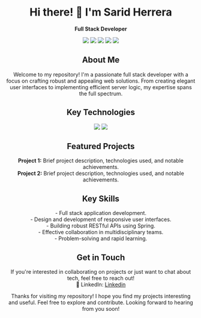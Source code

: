 <!-- Encabezado -->
<h1 align="center">
  Hi there! 👋 I'm Sarid Herrera
</h1>

<!-- Descripción -->
<p align="center">
  <strong>Full Stack Developer</strong>
</p>

<!-- Divisor -->
<p align="center">
  <img src="https://img.shields.io/badge/-HTML-orange?style=flat-square&logo=html5&logoColor=white">
  <img src="https://img.shields.io/badge/-CSS-blue?style=flat-square&logo=css3&logoColor=white">
  <img src="https://img.shields.io/badge/-JavaScript-yellow?style=flat-square&logo=javascript&logoColor=white">
  <img src="https://img.shields.io/badge/-Java-purple?style=flat-square&logo=java&logoColor=white">
  <img src="https://img.shields.io/badge/-Spring-green?style=flat-square&logo=spring&logoColor=white">
</p>

<!-- Acerca de mí -->
<h2 align="center">About Me</h2>

<p align="center">
  Welcome to my repository! I'm a passionate full stack developer with a focus on crafting robust and appealing web solutions. From creating elegant user interfaces to implementing efficient server logic, my expertise spans the full spectrum.
</p>

<!-- Tecnologías -->
<h2 align="center">Key Technologies</h2>

<p align="center">
  <img src="https://img.shields.io/badge/Frontend-HTML%20%7C%20CSS%20%7C%20JavaScript-success?style=flat-square">
  <img src="https://img.shields.io/badge/Backend-Java%20%7C%20Spring-blueviolet?style=flat-square">
</p>

<!-- Proyectos destacados -->
<h2 align="center">Featured Projects</h2>

<p align="center">
  <strong>Project 1:</strong> Brief project description, technologies used, and notable achievements.
  <br>
  <strong>Project 2:</strong> Brief project description, technologies used, and notable achievements.
</p>

<!-- Habilidades -->
<h2 align="center">Key Skills</h2>

<p align="center">
  - Full stack application development.<br>
  - Design and development of responsive user interfaces.<br>
  - Building robust RESTful APIs using Spring.<br>
  - Effective collaboration in multidisciplinary teams.<br>
  - Problem-solving and rapid learning.
</p>

<!-- Contacto -->
<h2 align="center">Get in Touch</h2>

<p align="center">
  If you're interested in collaborating on projects or just want to chat about tech, feel free to reach out!<br>
  💼 LinkedIn: <a href="https://www.linkedin.com/in/sarid-herrera/">Linkedin</a>
</p>



<!-- Agradecimiento -->
<p align="center">
  Thanks for visiting my repository! I hope you find my projects interesting and useful. Feel free to explore and contribute. Looking forward to hearing from you soon!
</p>

